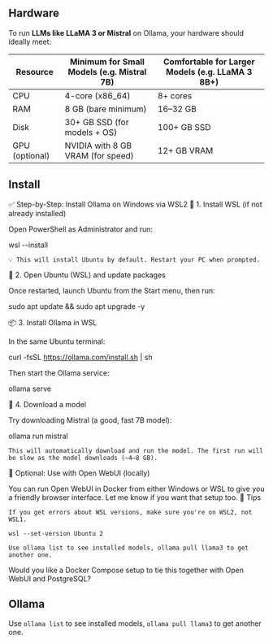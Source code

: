 ## Hardware ##

To run **LLMs like LLaMA 3 or Mistral** on Ollama, your hardware should ideally meet: 

| Resource | Minimum for Small Models (e.g. Mistral 7B) | Comfortable for Larger Models (e.g. LLaMA 3 8B+) | 
| --- | --- | --- | 
| CPU | 4-core (x86\_64) | 8+ cores | 
| RAM | 8 GB (bare minimum) | 16–32 GB | 
| Disk | 30+ GB SSD (for models + OS) | 100+ GB SSD | 
| GPU (optional) | NVIDIA with 8 GB VRAM (for speed) | 12+ GB VRAM |

## Install 

✅ Step-by-Step: Install Ollama on Windows via WSL2
🔧 1. Install WSL (if not already installed)

Open PowerShell as Administrator and run:

wsl --install

    💡 This will install Ubuntu by default. Restart your PC when prompted.

🐧 2. Open Ubuntu (WSL) and update packages

Once restarted, launch Ubuntu from the Start menu, then run:

sudo apt update && sudo apt upgrade -y

📦 3. Install Ollama in WSL

In the same Ubuntu terminal:

curl -fsSL https://ollama.com/install.sh | sh

Then start the Ollama service:

ollama serve

🤖 4. Download a model

Try downloading Mistral (a good, fast 7B model):

ollama run mistral

    This will automatically download and run the model. The first run will be slow as the model downloads (~4–8 GB).

🧠 Optional: Use with Open WebUI (locally)

You can run Open WebUI in Docker from either Windows or WSL to give you a friendly browser interface. Let me know if you want that setup too.
🧪 Tips

    If you get errors about WSL versions, make sure you're on WSL2, not WSL1.

    wsl --set-version Ubuntu 2

    Use ollama list to see installed models, ollama pull llama3 to get another one.

Would you like a Docker Compose setup to tie this together with Open WebUI and PostgreSQL?

## Ollama

Use `ollama list` to see installed models, `ollama pull llama3` to get another one.
